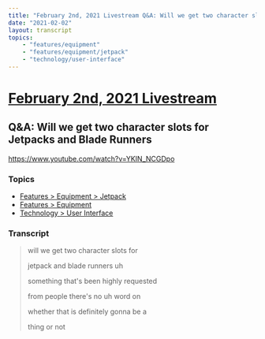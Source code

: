 ```yaml
---
title: "February 2nd, 2021 Livestream Q&A: Will we get two character slots for Jetpacks and Blade Runners"
date: "2021-02-02"
layout: transcript
topics:
    - "features/equipment"
    - "features/equipment/jetpack"
    - "technology/user-interface"
---
```

# [February 2nd, 2021 Livestream](../2021-02-02.md)
## Q&A: Will we get two character slots for Jetpacks and Blade Runners
https://www.youtube.com/watch?v=YKIN_NCGDpo

### Topics
* [Features > Equipment > Jetpack](../topics/features/equipment/jetpack.md)
* [Features > Equipment](../topics/features/equipment.md)
* [Technology > User Interface](../topics/technology/user-interface.md)

### Transcript

> will we get two character slots for
> 
> jetpack and blade runners uh
> 
> something that's been highly requested
> 
> from people there's no uh word on
> 
> whether that is definitely gonna be a
> 
> thing or not
> 
